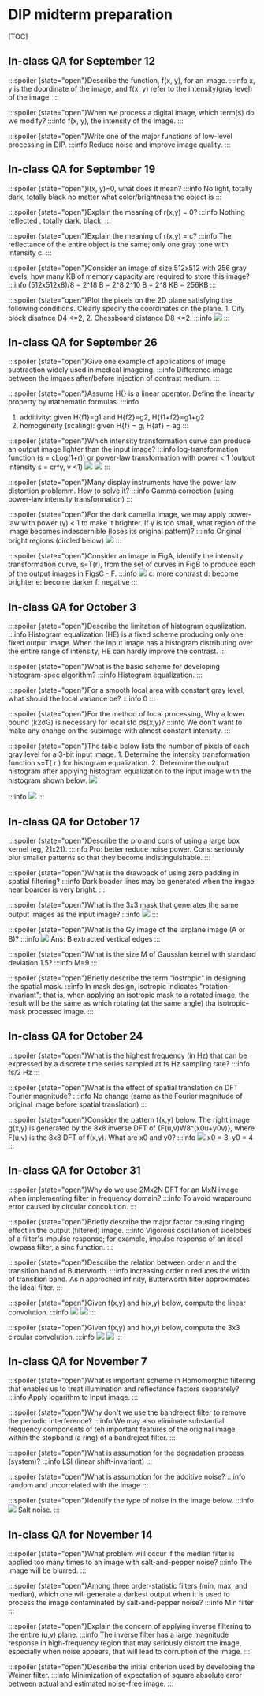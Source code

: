 # DIP midterm preparation

[TOC]

## In-class QA for September 12

:::spoiler {state="open"}Describe the function, f(x, y), for an image.
:::info
x, y is the doordinate of the image, and f(x, y) refer to the intensity(gray level) of the image.
:::

:::spoiler {state="open"}When we process a digital image, which term(s) do we modify?
:::info
f(x, y), the intensity of the image.
:::

:::spoiler {state="open"}Write one of the major functions of low-level processing in DIP.
:::info
Reduce noise and improve image quality.
:::

## In-class QA for September 19

:::spoiler {state="open"}i(x, y)=0, what does it mean?
:::info
No light, totally dark, totally black no matter what color/brightness the object is
:::

:::spoiler {state="open"}Explain the meaning of r(x,y) = 0?
:::info
Nothing reflected , totally dark, black.
:::

:::spoiler {state="open"}Explain the meaning of r(x,y) = c?
:::info
The reflectance of the entire object is the same; only one gray tone with intensity c.
:::

:::spoiler {state="open"}Consider an image of size 512x512 with 256 gray levels, how many KB of memory capacity are required to store this image?
:::info
(512x512x8)/8 = 2^18 B = 2^8 2^10 B = 2^8 KB = 256KB
:::

:::spoiler {state="open"}Plot the pixels on the 2D plane satisfying the following conditions. Clearly specify the coordinates on the plane. 1. City block disatnce D4 <=2, 2. Chessboard distance D8 <=2.
:::info
![](https://i.imgur.com/1ZdaVXH.png)
:::

## In-class QA for September 26

:::spoiler {state="open"}Give one example of applications of image subtraction widely used in medical imageing.
:::info
Difference image between the imgaes after/before injection of contrast medium.
:::

:::spoiler {state="open"}Assume H{} is a linear operator. Define the linearity property by mathematic formulas.
:::info
1. additivity: given H{f1}=g1 and H{f2}=g2, H{f1+f2}=g1+g2
2. homogeneity (scaling): given H{f} = g, H{af} = ag
:::

:::spoiler {state="open"}Which intensity transformation curve can produce an output image lighter than the input image?
:::info
log-transformation function (s = cLog(1+r)) or power-law transformation with power < 1 (output intensity s = cr^γ, γ <1)
![](https://i.imgur.com/0BBeQFn.png)
![](https://i.imgur.com/C0cNGsp.png)
:::

:::spoiler {state="open"}Many display instruments have the power law distortion problemm. How to solve it?
:::info
Gamma correction (using power-law intensity transformation)
:::

:::spoiler {state="open"}For the dark camellia image, we may apply power-law with power (γ) < 1 to make it brighter. If γ is too small, what region of the image becomes indescernible (loses its original pattern)?
:::info
Original bright regions (circled below)
![](https://i.imgur.com/ooOz4ff.png)
:::

:::spoiler {state="open"}Consider an image in FigA, identify the intensity transformation curve, s=T(r), from the set of curves in FigB to produce each of the output images in FigsC - F.
:::info
![](https://i.imgur.com/8oWbeKz.png)
c: more contrast
d: become brighter
e: become darker
f: negative
:::


## In-class QA for October 3

:::spoiler {state="open"}Describe the limitation of histogram equalization.
:::info
Histogram equalization (HE) is a fixed scheme producing only one fixed output image. When the input image has a histogram distributing over the entire range of intensity, HE can hardly improve the contrast.
:::

:::spoiler {state="open"}What is the basic scheme for developing histogram-spec algorithm?
:::info
Histogram equalization.
:::

:::spoiler {state="open"}For a smooth local area with constant gray level, what should the local variance be?
:::info
0
:::

:::spoiler {state="open"}For the method of local processing, Why a lower bound (k2σG) is necessary for local std σs(x,y)?
:::info
We don't want to make any change on the subimage with almost constant intensity.
:::

:::spoiler {state="open"}The table below lists the number of pixels of each gray level for a 3-bit input image. 1. Determine the intensity transformation function s=T( r ) for histogram equalization. 2. Determine the output histogram after applying histogram equalization to the input image with the histogram shown below.
![](https://i.imgur.com/2uooIf0.png)

:::info
![](https://i.imgur.com/tfK9WWZ.png)
:::

## In-class QA for October 17

:::spoiler {state="open"}Describe the pro and cons of using a large box kernel (eg, 21x21).
:::info
Pro: better reduce noise power.
Cons: seriously blur smaller patterns so that they become indistinguishable.
:::

:::spoiler {state="open"}What is the drawback of using zero padding in spatial filtering?
:::info
Dark boader lines may be generated when the imgae near boarder is very bright.
:::

:::spoiler {state="open"}What is the 3x3 mask that generates the same output images as the input image?
:::info
![](https://i.imgur.com/RIaFAln.png)
:::

:::spoiler {state="open"}What is the Gy image of the iarplane image (A or B)?
:::info
![](https://i.imgur.com/FxTbvnj.png)
Ans: B extracted vertical edges
:::

:::spoiler {state="open"}What is the size M of Gaussian kernel with standard deviation 1.5?
:::info
M=9
:::

:::spoiler {state="open"}Briefly describe the term "iostropic" in designing the spatial mask.
:::info
In mask design, isotropic indicates "rotation-invariant"; that is, when applying an isotropic mask to a rotated image, the result will be the same as which rotating (at the same angle) tha isotropic-mask processed image.
:::

## In-class QA for October 24

:::spoiler {state="open"}What is the highest frequency (in Hz) that can be expressed by a discrete time series sampled at fs Hz sampling rate?
:::info
fs/2 Hz
:::

:::spoiler {state="open"}What is the effect of spatial translation on DFT Fourier magnitude?
:::info
No change (same as the Fourier magnitude of original image before spatial translation)
:::

:::spoiler {state="open"}Consider the pattern f(x,y) below. The right image g(x,y) is generated by the 8x8 inverse DFT of {F(u,v)W8^(x0u+y0v)}, where F(u,v) is the 8x8 DFT of f(x,y). What are x0 and y0?
:::info
![](https://i.imgur.com/qjs646X.png)
x0 = 3, y0 = 4
:::


## In-class QA for October 31

:::spoiler {state="open"}Why do we use 2Mx2N DFT for an MxN image when implementing filter in frequency domain?
:::info
To avoid wraparound error caused by circular concolution.
:::

:::spoiler {state="open"}Briefly describe the major factor causing ringing effect in the output (filtered) image.
:::info
Vigorous oscillation of sidelobes of a filter's impulse response; for example, impulse response of an ideal lowpass filter, a sinc function.
:::

:::spoiler {state="open"}Describe the relation between order n and the transition band of Butterworth.
:::info
Increasing order n reduces the width of transition band. As n approched infinity, Butterworth filter approximates the ideal filter.
:::

:::spoiler {state="open"}Given f(x,y) and h(x,y) below, compute the linear convolution.
:::info
![](https://i.imgur.com/xH3a5dO.png)
![](https://i.imgur.com/Qv2kQpq.png)
:::

:::spoiler {state="open"}Given f(x,y) and h(x,y) below, compute the 3x3 circular convolution.
:::info
![](https://i.imgur.com/vDPpM2g.png)
![](https://i.imgur.com/0jKeqNz.png)
:::


## In-class QA for November 7

:::spoiler {state="open"}What is important scheme in Homomorphic filtering that enables us to treat illumination and reflectance factors separately?
:::info
Apply logarithm to input image.
:::

:::spoiler {state="open"}Why don't we use the bandreject filter to remove the periodic interference?
:::info
We may also eliminate substantial frequency components of teh important features of the original image within the stopband (a ring) of a bandreject filter.
:::

:::spoiler {state="open"}What is assumption for the degradation process (system)?
:::info
LSI (linear shift-invariant)
:::

:::spoiler {state="open"}What is assumption for the additive noise?
:::info
random and uncorrelated with the image
:::

:::spoiler {state="open"}Identify the type of noise in the image below.
:::info
![](https://i.imgur.com/nl0WGO6.png)
Salt noise.
:::


## In-class QA for November 14

:::spoiler {state="open"}What problem will occur if the median filter is applied too many times to an image with salt-and-pepper noise?
:::info
The image will be blurred.
:::

:::spoiler {state="open"}Among three order-statistic filters (min, max, and median), which one will generate a darkest output when it is used to process the image contaminated by salt-and-pepper noise?
:::info
Min filter
:::

:::spoiler {state="open"}Explain the concern of applying inverse filtering to the entire (u,v) plane.
:::info
The inverse filter has a large magnitude response in high-frequency region that may seriously distort the image, especially when noise appears, that will lead to corruption of the image.
:::


:::spoiler {state="open"}Describe the initial criterion used by developing the Weiner filter.
:::info
Minimization of expectation of square absolute error between actual and estimated noise-free image.
:::
